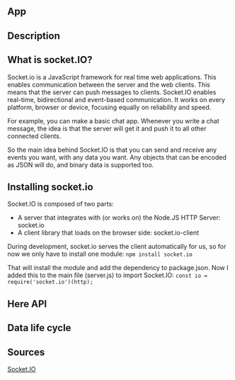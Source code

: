 ## App



## Description



## What is socket.IO?
Socket.io is a JavaScript framework for real time web applications. This enables communication between the server and the web clients. This means that the server can push messages to clients. 
Socket.IO enables real-time, bidirectional and event-based communication. It works on every platform, browser or device, focusing equally on reliability and speed.

For example, you can make a basic chat app. Whenever you write a chat message, the idea is that the server will get it and push it to all other connected clients.

So the main idea behind Socket.IO is that you can send and receive any events you want, with any data you want. Any objects that can be encoded as JSON will do, and binary data is supported too.

## Installing socket.io
Socket.IO is composed of two parts:
* A server that integrates with (or works on) the Node.JS HTTP Server: socket.io
* A client library that loads on the browser side: socket.io-client

During development, socket.io serves the client automatically for us, so for now we only have to install one module:
` npm install socket.io `

That will install the module and add the dependency to package.json. Now I added this to the main file (server.js) to import Socket.IO:
` const io = require('socket.io')(http); `


## Here API


## Data life cycle


## Sources 
[Socket.IO](https://socket.io/)
